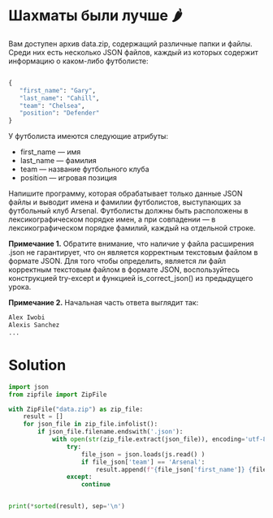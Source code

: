 # Шахматы были лучше 🌶️

Вам доступен архив data.zip, содержащий различные папки и файлы. Среди них есть несколько JSON файлов, каждый из которых
содержит информацию о каком-либо футболисте:

```python

{
   "first_name": "Gary",
   "last_name": "Cahill",
   "team": "Chelsea",
   "position": "Defender"
}
```

У футболиста имеются следующие атрибуты:

* first_name — имя
* last_name — фамилия
* team — название футбольного клуба
* position — игровая позиция

Напишите программу, которая обрабатывает только данные JSON файлы и выводит имена и фамилии футболистов, выступающих за
футбольный клуб Arsenal. Футболисты должны быть расположены в лексикографическом порядке имен, а при совпадении — в
лексикографическом порядке фамилий, каждый на отдельной строке.

**Примечание 1.** Обратите внимание, что наличие у файла расширения .json не гарантирует, что он является корректным
текстовым файлом в формате JSON. Для того чтобы определить, является ли файл корректным текстовым файлом в формате JSON,
воспользуйтесь конструкцией try-except и функцией is_correct_json() из предыдущего урока.

**Примечание 2.** Начальная часть ответа выглядит так:

```python
Alex Iwobi
Alexis Sanchez
...
```

# Solution

```python
import json
from zipfile import ZipFile

with ZipFile("data.zip") as zip_file:
    result = []
    for json_file in zip_file.infolist():
        if json_file.filename.endswith('.json'):
            with open(str(zip_file.extract(json_file)), encoding='utf-8') as js:
                try:
                    file_json = json.loads(js.read() )
                    if file_json['team'] == 'Arsenal':
                        result.append(f"{file_json['first_name']} {file_json['last_name']}")
                except:
                    continue


print(*sorted(result), sep='\n')
```